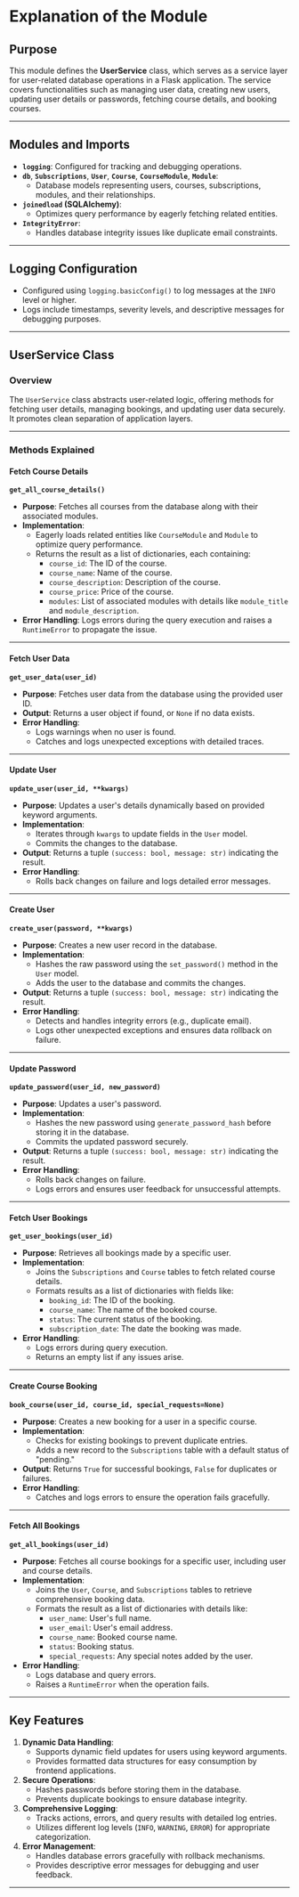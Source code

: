 # Explanation of the Module

## Purpose
This module defines the **UserService** class, which serves as a service layer for user-related database operations in a Flask application. The service covers functionalities such as managing user data, creating new users, updating user details or passwords, fetching course details, and booking courses.

---

## **Modules and Imports**
- **`logging`**: Configured for tracking and debugging operations.
- **`db`**, **`Subscriptions`**, **`User`**, **`Course`**, **`CourseModule`**, **`Module`**:
  - Database models representing users, courses, subscriptions, modules, and their relationships.
- **`joinedload` (SQLAlchemy)**:
  - Optimizes query performance by eagerly fetching related entities.
- **`IntegrityError`**:
  - Handles database integrity issues like duplicate email constraints.

---

## **Logging Configuration**
- Configured using `logging.basicConfig()` to log messages at the `INFO` level or higher.
- Logs include timestamps, severity levels, and descriptive messages for debugging purposes.

---

## **UserService Class**

### **Overview**
The `UserService` class abstracts user-related logic, offering methods for fetching user details, managing bookings, and updating user data securely. It promotes clean separation of application layers.

---

### **Methods Explained**

#### **Fetch Course Details**
**`get_all_course_details()`**
- **Purpose**: Fetches all courses from the database along with their associated modules.
- **Implementation**:
  - Eagerly loads related entities like `CourseModule` and `Module` to optimize query performance.
  - Returns the result as a list of dictionaries, each containing:
    - `course_id`: The ID of the course.
    - `course_name`: Name of the course.
    - `course_description`: Description of the course.
    - `course_price`: Price of the course.
    - `modules`: List of associated modules with details like `module_title` and `module_description`.
- **Error Handling**: Logs errors during the query execution and raises a `RuntimeError` to propagate the issue.

---

#### **Fetch User Data**
**`get_user_data(user_id)`**
- **Purpose**: Fetches user data from the database using the provided user ID.
- **Output**: Returns a user object if found, or `None` if no data exists.
- **Error Handling**:
  - Logs warnings when no user is found.
  - Catches and logs unexpected exceptions with detailed traces.

---

#### **Update User**
**`update_user(user_id, **kwargs)`**
- **Purpose**: Updates a user's details dynamically based on provided keyword arguments.
- **Implementation**:
  - Iterates through `kwargs` to update fields in the `User` model.
  - Commits the changes to the database.
- **Output**: Returns a tuple `(success: bool, message: str)` indicating the result.
- **Error Handling**:
  - Rolls back changes on failure and logs detailed error messages.

---

#### **Create User**
**`create_user(password, **kwargs)`**
- **Purpose**: Creates a new user record in the database.
- **Implementation**:
  - Hashes the raw password using the `set_password()` method in the `User` model.
  - Adds the user to the database and commits the changes.
- **Output**: Returns a tuple `(success: bool, message: str)` indicating the result.
- **Error Handling**:
  - Detects and handles integrity errors (e.g., duplicate email).
  - Logs other unexpected exceptions and ensures data rollback on failure.

---

#### **Update Password**
**`update_password(user_id, new_password)`**
- **Purpose**: Updates a user's password.
- **Implementation**:
  - Hashes the new password using `generate_password_hash` before storing it in the database.
  - Commits the updated password securely.
- **Output**: Returns a tuple `(success: bool, message: str)` indicating the result.
- **Error Handling**:
  - Rolls back changes on failure.
  - Logs errors and ensures user feedback for unsuccessful attempts.

---

#### **Fetch User Bookings**
**`get_user_bookings(user_id)`**
- **Purpose**: Retrieves all bookings made by a specific user.
- **Implementation**:
  - Joins the `Subscriptions` and `Course` tables to fetch related course details.
  - Formats results as a list of dictionaries with fields like:
    - `booking_id`: The ID of the booking.
    - `course_name`: The name of the booked course.
    - `status`: The current status of the booking.
    - `subscription_date`: The date the booking was made.
- **Error Handling**:
  - Logs errors during query execution.
  - Returns an empty list if any issues arise.

---

#### **Create Course Booking**
**`book_course(user_id, course_id, special_requests=None)`**
- **Purpose**: Creates a new booking for a user in a specific course.
- **Implementation**:
  - Checks for existing bookings to prevent duplicate entries.
  - Adds a new record to the `Subscriptions` table with a default status of "pending."
- **Output**: Returns `True` for successful bookings, `False` for duplicates or failures.
- **Error Handling**:
  - Catches and logs errors to ensure the operation fails gracefully.

---

#### **Fetch All Bookings**
**`get_all_bookings(user_id)`**
- **Purpose**: Fetches all course bookings for a specific user, including user and course details.
- **Implementation**:
  - Joins the `User`, `Course`, and `Subscriptions` tables to retrieve comprehensive booking data.
  - Formats the result as a list of dictionaries with details like:
    - `user_name`: User's full name.
    - `user_email`: User's email address.
    - `course_name`: Booked course name.
    - `status`: Booking status.
    - `special_requests`: Any special notes added by the user.
- **Error Handling**:
  - Logs database and query errors.
  - Raises a `RuntimeError` when the operation fails.

---

## **Key Features**
1. **Dynamic Data Handling**:
   - Supports dynamic field updates for users using keyword arguments.
   - Provides formatted data structures for easy consumption by frontend applications.
2. **Secure Operations**:
   - Hashes passwords before storing them in the database.
   - Prevents duplicate bookings to ensure database integrity.
3. **Comprehensive Logging**:
   - Tracks actions, errors, and query results with detailed log entries.
   - Utilizes different log levels (`INFO`, `WARNING`, `ERROR`) for appropriate categorization.
4. **Error Management**:
   - Handles database errors gracefully with rollback mechanisms.
   - Provides descriptive error messages for debugging and user feedback.

---
